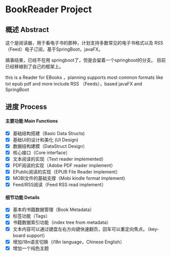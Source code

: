 # BookReader Project

## 概述 Abstract

这个是阅读器，用于看电子书的那种，计划支持多数常见的电子书格式以及
RSS（Feed）电子订阅，基于SpringBoot，javaFX。

搞事结束，已经不在用 springboot了，但是会留着一个springboot的分支。
目前已经移植到了自己的框架上。

this is a Reader for EBooks ，planning supports most common formats like txt epub pdf and more
include RSS （Feeds），based javaFX and SpringBoot

## 进度 Process

#### 主要功能 Main Functions
 - [x] 基础结构搭建（Basic Data Structs)
 - [x] 基础UI的设计和美化 (UI Design)
 - [x] 数据结构建模（DataStruct Design）
 - [x] 核心接口（Core interface）
 - [x] 文本阅读的实现（Text reader implemented）
 - [x] PDF阅读的实现（Adobe PDF reader implement）
 - [x] EPublic阅读的实现（EPUB File Reader implement）
 - [x] MOBI文件的基础支撑（Mobi kindle format implement)
 - [x] Feed/RSS阅读（Feed RSS read implement）

#### 细节功能 Details
 - [x] 基本的书籍数据管理（Book Metadata）
 - [x] 标签功能（Tags）
 - [x] 书籍数据索引功能（index tree from metadata） 
 - [x] 文本内容可以通过键盘左右方向键快速翻页，回车可以重定向焦点。（key-board support）
 - [x] 增加i18n语言切换（i18n language，Chinese English）
 - [x] 增加一个纯色主题